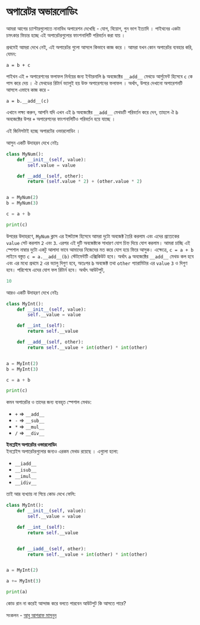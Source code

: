 # অপারেটর অভারলোডিং

আমরা আগের চ্যাপ্টারগুলোতে নানাবিধ অপারেশন দেখেছি - যোগ, বিয়োগ, গুন ভাগ ইত্যাদি । পাইথনের একটা চমৎকার ফিচার হচ্ছে এই অপারেটরগুলোর ফাংশনালিটি পরিবর্তন করা যায় ।

প্রথমেই আমরা দেখে নেই, এই অপারেটর গুলো আসলে কিভাবে কাজ করে । আমরা যখন কোন অপারেটর ব্যবহার করি, যেমন:

```text
a = b + c
```

পাইথন এই `+` অপারেশনের ফলাফল নির্নয়ের জন্য ইন্টারনালি `b` অবজেক্টের `__add__` মেথডে আর্গুমেন্ট হিসেবে `c` কে পাস করে দেয় । ঐ মেথডের রিটার্ন ভ্যালুই হয় উক্ত অপারেশনের ফলাফল । অর্থাৎ, উপরে দেখানো অপারেশনটি আসলে এভাবে কাজ করে -

```text
a = b.__add__(c) 
```

এখানে লক্ষ্য করুন, আপনি যদি এখন এই `b` অবজেক্টের `__add__` মেথডটি পরিবর্তন করে দেন, তাহলে ঐ `b` অবজেক্টের উপর `+` অপারেশনের ফাংশনালিটিও পরিবর্তন হয়ে যাচ্ছে ।

এই জিনিসটাই হচ্ছে অপারটের ওভারলোডিং ।

আসুন একটি উদাহরন দেখে নেইঃ

```python
class MyNum():
    def __init__(self, value):
        self.value = value

    def __add__(self, other):
        return (self.value * 2) + (other.value * 2)


a = MyNum(2)
b = MyNum(3)

c = a + b

print(c)
```

উপরের উদাহরণে, `MyNum` ক্লাস এর ইন্সট্যান্স হিসেবে আমরা দুটো অবজেক্ট তৈরি করলাম এবং এদের প্রত্যেকের `value` সেট করলাম `2` এবং `3`. এরপর এই দুটি অবজেক্টকে সাধারণ যোগ চিহ্ন দিয়ে যোগ করলাম। আমরা চাচ্ছি এই স্পেশাল নাম্বার দুটো একটু আলাদা ভাবে আমাদের নিজেদের মত করে যোগ হয়ে ফিরে আসুক। এক্ষেত্রে, `c = a + b` লাইনে বস্তুত `c = a.__add__(b)` স্টেটমেন্টটি এক্সিকিউট হবে। অর্থাৎ `a` অবজেক্টের `__add__` মেথড কল হবে এবং এর মধ্যে প্রথমে `2` এর ভ্যালু দিগুণ হবে, অতঃপর `b` অবজেক্ট তথা `other` প্যারামিটার এর `value` `3` ও দিগুণ হবে। পরিশেষে এদের যোগ ফল রিটার্ন হবে। অর্থাৎ আউটপুট,

```python
10
```

আরও একটি উদাহরণ দেখে নেইঃ

```python
class MyInt():
    def __init__(self, value):
        self.__value = value

    def __int__(self):
        return self.__value

    def __add__(self, other):
        return self.__value + int(other) * int(other)


a = MyInt(2)
b = MyInt(3)

c = a + b

print(c)
```

কমন অপারেটর ও তাদের জন্য ব্যবহৃত স্পেশাল মেথড:

* `+` =&gt; `__add__`
* `-` =&gt; `__sub__`
* `*` =&gt; `__mul__`
* `/` =&gt; `__div__`

**ইনপ্লেইস অপারেটর ওভারলোডিং**  
ইনপ্লেইস অপারেটরগুলোর জন্যও এরকম মেথড রয়েছে । এগুলো হলো:

* `__iadd__`
* `__isub__`
* `__imul__`
* `__idiv__`

তাই আর ব্যখ্যায় না গিয়ে কোড দেখে ফেলি:

```python
class MyInt():
    def __init__(self, value):
        self.__value = value

    def __int__(self):
        return self.__value


    def __iadd__(self, other):
        return self.__value + int(other) * int(other)


a = MyInt(2)

a += MyInt(3)

print(a)
```

কোড রান না করেই আন্দাজ করে বলতে পারবেন আউটপুট কি আসতে পারে?   
  


সংকলন - [আবু আশরাফ মাসনুন](http://facebook.com/masnun)

